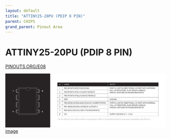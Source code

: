 ```yaml
---
layout: default
title: "ATTINY25-20PU (PDIP 8 PIN)"
parent: CHIPS
grand_parent: Pinout Area
---
```


# ATTINY25-20PU (PDIP 8 PIN)

<a href="https://www.PINOUTS.ORG/E08">PINOUTS.ORG/E08</a>

![image](./assets/143.png)  
[image](./assets/143.png)
